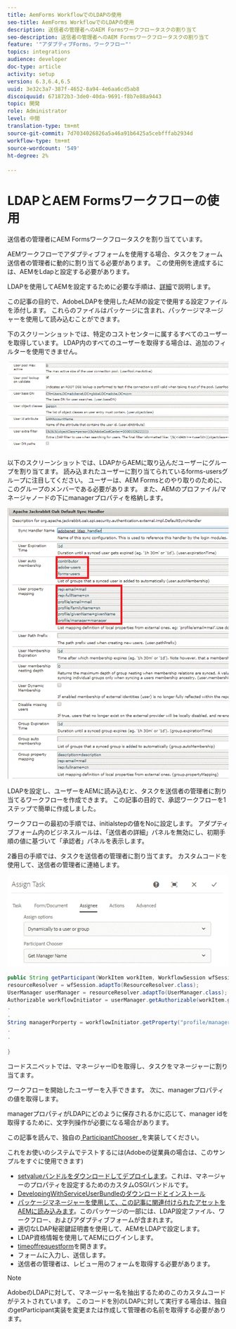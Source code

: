```yaml
---
title: AemForms WorkflowでのLDAPの使用
seo-title: AemForms WorkflowでのLDAPの使用
description: 送信者の管理者へのAEM Formsワークフロータスクの割り当て
seo-description: 送信者の管理者へのAEM Formsワークフロータスクの割り当て
feature: '"アダプティブForms，ワークフロー"'
topics: integrations
audience: developer
doc-type: article
activity: setup
version: 6.3,6.4,6.5
uuid: 3e32c3a7-387f-4652-8a94-4e6aa6cd5ab8
discoiquuid: 671872b3-3de0-40da-9691-f8b7e88a9443
topic: 開発
role: Administrator
level: 中間
translation-type: tm+mt
source-git-commit: 7d7034026826a5a46a91b6425a5cebfffab2934d
workflow-type: tm+mt
source-wordcount: '549'
ht-degree: 2%

---
```



# LDAPとAEM Formsワークフローの使用

送信者の管理者にAEM Formsワークフロータスクを割り当てています。

AEMワークフローでアダプティブフォームを使用する場合、タスクをフォーム送信者の管理者に動的に割り当てる必要があります。 この使用例を達成するには、AEMをLdapと設定する必要があります。

LDAPを使用してAEMを設定するために必要な手順は、[詳細](https://helpx.adobe.com/experience-manager/6-5/sites/administering/using/ldap-config.html)で説明します。

この記事の目的で、AdobeLDAPを使用したAEMの設定で使用する設定ファイルを添付します。 これらのファイルはパッケージに含まれ、パッケージマネージャーを使用して読み込むことができます。

下のスクリーンショットでは、特定のコストセンターに属するすべてのユーザーを取得しています。 LDAP内のすべてのユーザーを取得する場合は、追加のフィルターを使用できません。

![LDAP の設定](assets/costcenterldap.gif)

以下のスクリーンショットでは、LDAPからAEMに取り込んだユーザーにグループを割り当てます。 読み込まれたユーザーに割り当てられているforms-usersグループに注目してください。 ユーザーは、AEM Formsとのやり取りのために、このグループのメンバーである必要があります。 また、AEMのプロファイル/マネージャノードの下にmanagerプロパティを格納します。

![シンチャンドラー](assets/synchandler.gif)

LDAPを設定し、ユーザーをAEMに読み込むと、タスクを送信者の管理者に割り当てるワークフローを作成できます。 この記事の目的で、承認ワークフローを1ステップで簡単に作成しました。

ワークフローの最初の手順では、initialstepの値をNoに設定します。 アダプティブフォーム内のビジネスルールは、「送信者の詳細」パネルを無効にし、初期手順の値に基づいて「承認者」パネルを表示します。

2番目の手順では、タスクを送信者の管理者に割り当てます。 カスタムコードを使用して、送信者の管理者に連絡します。

![Assign Task](assets/assigntask.gif)

```java
public String getParticipant(WorkItem workItem, WorkflowSession wfSession, MetaDataMap arg2) throws WorkflowException{
resourceResolver = wfSession.adaptTo(ResourceResolver.class);
UserManager userManager = resourceResolver.adaptTo(UserManager.class);
Authorizable workflowInitiator = userManager.getAuthorizable(workItem.getWorkflow().getInitiator());
.
.
String managerPorperty = workflowInitiator.getProperty("profile/manager")[0].getString();
.
.

}
```

コードスニペットでは、マネージャーIDを取得し、タスクをマネージャーに割り当てます。

ワークフローを開始したユーザーを入手できます。 次に、managerプロパティの値を取得します。

managerプロパティがLDAPにどのように保存されるかに応じて、manager idを取得するために、文字列操作が必要になる場合があります。

この記事を読んで、独自の[ ParticipantChooser .](https://helpx.adobe.com/jp/experience-manager/using/dynamic-steps.html)を実装してください。

これをお使いのシステムでテストするには(Adobeの従業員の場合は、このサンプルをすぐに使用できます)

* [setvalueバンドルをダウンロードしてデプロイします](/help/forms/assets/common-osgi-bundles/SetValueApp.core-1.0-SNAPSHOT.jar)。これは、マネージャーのプロパティを設定するためのカスタムOSGIバンドルです。
* [DevelopingWithServiceUserBundleのダウンロードとインストール](/help/forms/assets/common-osgi-bundles/DevelopingWithServiceUser.jar)
* [パッケージマネージャーを使用して、この記事に関連付けられたアセットをAEMに読み込みます](assets/aem-forms-ldap.zip)。このパッケージの一部には、LDAP設定ファイル、ワークフロー、およびアダプティブフォームが含まれます。
* 適切なLDAP秘密鍵証明書を使用して、AEMをLDAPで設定します。
* LDAP資格情報を使用してAEMにログインします。
* [timeoffrequestform](http://localhost:4502/content/dam/formsanddocuments/helpx/timeoffrequestform/jcr:content?wcmmode=disabled)を開きます。
* フォームに入力し、送信します。
* 送信者の管理者は、レビュー用のフォームを取得する必要があります。

>[!NOTE]
>
>AdobeのLDAPに対して、マネージャー名を抽出するためのこのカスタムコードがテストされています。 このコードを別のLDAPに対して実行する場合は、独自のgetParticipant実装を変更または作成して管理者の名前を取得する必要があります。
